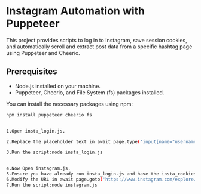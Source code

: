 # Instagram Automation with Puppeteer

This project provides scripts to log in to Instagram, save session cookies, and automatically scroll and extract post data from a specific hashtag page using Puppeteer and Cheerio.

## Prerequisites

- Node.js installed on your machine.
- Puppeteer, Cheerio, and File System (fs) packages installed.

You can install the necessary packages using npm:

```bash
npm install puppeteer cheerio fs


1.Open insta_login.js.

2.Replace the placeholder text in await page.type('input[name="username"]', ' '); and await page.type('input[name="password"]', ' '); with your actual Instagram username and password.

3.Run the script:node insta_login.js


4.Now Open instagram.js.
5.Ensure you have already run insta_login.js and have the insta_cookies.json file saved.
6.Modify the URL in await page.goto('https://www.instagram.com/explore/tags/bike', { to the hashtag page you want to scrape.
7.Run the script:node instagram.js
